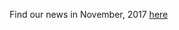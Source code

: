 Find our news in November, 2017 [here](https://drive.google.com/uc?id=1pDXbZqraJU4BprWlkljhu-VjM9DMhf1_)

